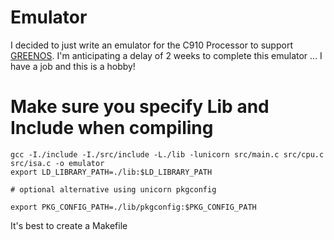 # Emulator

I decided to just write an emulator for the C910 Processor to support [GREENOS](https://github.com/0x0M03II/GreenOS).  I'm anticipating a delay of
2 weeks to complete this emulator ... I have a job and this is a hobby!


# Make sure you specify Lib and Include when compiling

```
gcc -I./include -I./src/include -L./lib -lunicorn src/main.c src/cpu.c src/isa.c -o emulator
export LD_LIBRARY_PATH=./lib:$LD_LIBRARY_PATH

# optional alternative using unicorn pkgconfig

export PKG_CONFIG_PATH=./lib/pkgconfig:$PKG_CONFIG_PATH
```

It's best to create a Makefile